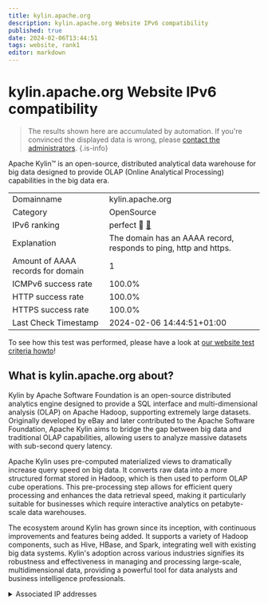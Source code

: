 ```yaml
---
title: kylin.apache.org
description: kylin.apache.org Website IPv6 compatibility
published: true
date: 2024-02-06T13:44:51
tags: website, rank1
editor: markdown
---
```


# kylin.apache.org Website IPv6 compatibility

> The results shown here are accumulated by automation. If you're convinced the displayed data is wrong, please [contact the administrators](/howto/chat). 
{.is-info}

Apache Kylin™ is an open-source, distributed analytical data warehouse for big data designed to provide OLAP (Online Analytical Processing) capabilities in the big data era.


|   |   |
| - | - |
| Domainname | kylin.apache.org
| Category | OpenSource |
| IPv6 ranking | perfect :1st_place_medal: [🔗](/howto/ranking) |
| Explanation | The domain has an AAAA record, responds to ping, http and https. |
| Amount of AAAA records for domain | 1 |
| ICMPv6 success rate | 100.0%|
| HTTP success rate | 100.0% |
| HTTPS success rate | 100.0% |
| Last Check Timestamp | 2024-02-06 14:44:51+01:00 |

To see how this test was performed, please have a look at [our website test criteria howto](/howto/testcriteria/website)!


## What is kylin.apache.org about?
Kylin by Apache Software Foundation is an open-source distributed analytics engine designed to provide a SQL interface and multi-dimensional analysis (OLAP) on Apache Hadoop, supporting extremely large datasets. Originally developed by eBay and later contributed to the Apache Software Foundation, Apache Kylin aims to bridge the gap between big data and traditional OLAP capabilities, allowing users to analyze massive datasets with sub-second query latency.

Apache Kylin uses pre-computed materialized views to dramatically increase query speed on big data. It converts raw data into a more structured format stored in Hadoop, which is then used to perform OLAP cube operations. This pre-processing step allows for efficient query processing and enhances the data retrieval speed, making it particularly suitable for businesses which require interactive analytics on petabyte-scale data warehouses.

The ecosystem around Kylin has grown since its inception, with continuous improvements and features being added. It supports a variety of Hadoop components, such as Hive, HBase, and Spark, integrating well with existing big data systems. Kylin's adoption across various industries signifies its robustness and effectiveness in managing and processing large-scale, multidimensional data, providing a powerful tool for data analysts and business intelligence professionals.



<details>
<summary>Associated IP addresses</summary>

2a04:4e42::644

</details>
